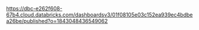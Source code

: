 https://dbc-e262f608-67b4.cloud.databricks.com/dashboardsv3/01f08105e03c152ea939ec4bdbea26be/published?o=1843048436549062
